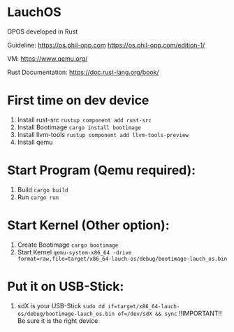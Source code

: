 # LauchOS
GPOS developed in Rust

Guideline: https://os.phil-opp.com https://os.phil-opp.com/edition-1/

VM: https://www.qemu.org/

Rust Documentation: https://doc.rust-lang.org/book/

# First time on dev device
1) Install rust-src  `rustup component add rust-src`
2) Install Bootimage  `cargo install bootimage`
3) Install llvm-tools  `rustup component add llvm-tools-preview`
4) Install qemu

# Start Program (Qemu required):
1) Build  `cargo build`
2) Run  `cargo run`

# Start Kernel (Other option):
1) Create Bootimage  `cargo bootimage`
2) Start Kernel  `qemu-system-x86_64 -drive format=raw,file=target/x86_64-lauch-os/debug/bootimage-lauch_os.bin`

# Put it on USB-Stick:
1) sdX is your USB-Stick `sudo dd if=target/x86_64-lauch-os/debug/bootimage-lauch_os.bin of=/dev/sdX && sync`
!!IMPORTANT!! Be sure it is the right device

